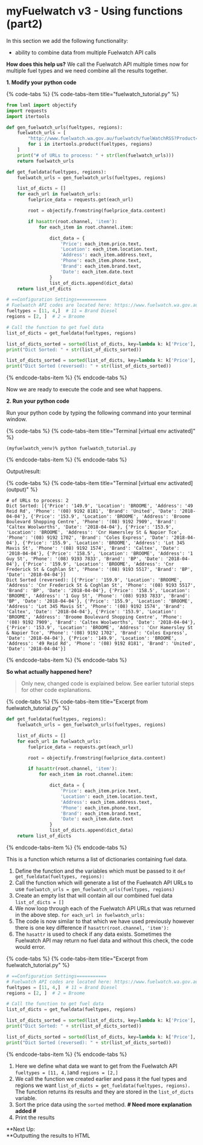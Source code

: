 # myFuelwatch v3 - Using functions \(part2\)

In this section we add the following functionality:

* ability to combine data from multiple Fuelwatch API calls

**How does this help us?** We call the Fuelwatch API multiple times now for multiple fuel types and we need combine all the results together.

**1. Modify your python code**

{% code-tabs %}
{% code-tabs-item title="fuelwatch\_tutorial.py" %}
```python
from lxml import objectify
import requests
import itertools

def gen_fuelwatch_urls(fueltypes, regions):
    fuelwatch_urls = [
        "http://www.fuelwatch.wa.gov.au/fuelwatch/fuelWatchRSS?Product={}&Region={}".format(*i)
        for i in itertools.product(fueltypes, regions)
    ]
    print("# of URLs to process: " + str(len(fuelwatch_urls)))
    return fuelwatch_urls

def get_fueldata(fueltypes, regions):
    fuelwatch_urls = gen_fuelwatch_urls(fueltypes, regions)

    list_of_dicts = []
    for each_url in fuelwatch_urls:
        fuelprice_data = requests.get(each_url)

        root = objectify.fromstring(fuelprice_data.content)

        if hasattr(root.channel, 'item'):
            for each_item in root.channel.item:

                dict_data = {
                    'Price': each_item.price.text,
                    'Location': each_item.location.text,
                    'Address': each_item.address.text,
                    'Phone': each_item.phone.text,
                    'Brand': each_item.brand.text,
                    'Date': each_item.date.text
                }
                list_of_dicts.append(dict_data)
    return list_of_dicts

# ==Configuration Settings===========
# Fuelwatch API codes are located here: https://www.fuelwatch.wa.gov.au/fuelwatch/pages/public/contentholder.jspx?key=fuelwatchRSS.html
fueltypes = [11, 4,]  # 11 = Brand Diesel
regions = [2, ]  # 2 = Broome

# Call the function to get fuel data
list_of_dicts = get_fueldata(fueltypes, regions)

list_of_dicts_sorted = sorted(list_of_dicts, key=lambda k: k['Price'], reverse=False)
print("Dict Sorted: " + str(list_of_dicts_sorted))

list_of_dicts_sorted = sorted(list_of_dicts, key=lambda k: k['Price'], reverse=True)
print("Dict Sorted (reversed): " + str(list_of_dicts_sorted))
```
{% endcode-tabs-item %}
{% endcode-tabs %}

Now we are ready to execute the code and see what happens.

**2. Run your python code**

 Run your python code by typing the following command into your terminal window.

{% code-tabs %}
{% code-tabs-item title="Terminal \[virtual env activated\]" %}
```text
(myfuelwatch_venv)% python fuelwatch_tutorial.py
```
{% endcode-tabs-item %}
{% endcode-tabs %}

Output/result:

{% code-tabs %}
{% code-tabs-item title="Terminal \[virtual env activated\] \(output\)" %}
```text
# of URLs to process: 2
Dict Sorted: [{'Price': '149.9', 'Location': 'BROOME', 'Address': '49 Reid Rd', 'Phone': '(08) 9192 8181', 'Brand': 'United', 'Date': '2018-04-04'}, {'Price': '153.9', 'Location': 'BROOME', 'Address': 'Broome Boulevard Shopping Centre', 'Phone': '(08) 9192 7909', 'Brand': 'Caltex Woolworths', 'Date': '2018-04-04'}, {'Price': '153.9', 'Location': 'BROOME', 'Address': 'Cnr Hamersley St & Napier Tce', 'Phone': '(08) 9192 1702', 'Brand': 'Coles Express', 'Date': '2018-04-04'}, {'Price': '155.9', 'Location': 'BROOME', 'Address': 'Lot 345 Mavis St', 'Phone': '(08) 9192 1574', 'Brand': 'Caltex', 'Date': '2018-04-04'}, {'Price': '158.5', 'Location': 'BROOME', 'Address': '1 Guy St', 'Phone': '(08) 9193 7833', 'Brand': 'BP', 'Date': '2018-04-04'}, {'Price': '159.9', 'Location': 'BROOME', 'Address': 'Cnr Frederick St & Coghlan St', 'Phone': '(08) 9193 5517', 'Brand': 'BP', 'Date': '2018-04-04'}]
Dict Sorted (reversed): [{'Price': '159.9', 'Location': 'BROOME', 'Address': 'Cnr Frederick St & Coghlan St', 'Phone': '(08) 9193 5517', 'Brand': 'BP', 'Date': '2018-04-04'}, {'Price': '158.5', 'Location': 'BROOME', 'Address': '1 Guy St', 'Phone': '(08) 9193 7833', 'Brand': 'BP', 'Date': '2018-04-04'}, {'Price': '155.9', 'Location': 'BROOME', 'Address': 'Lot 345 Mavis St', 'Phone': '(08) 9192 1574', 'Brand': 'Caltex', 'Date': '2018-04-04'}, {'Price': '153.9', 'Location': 'BROOME', 'Address': 'Broome Boulevard Shopping Centre', 'Phone': '(08) 9192 7909', 'Brand': 'Caltex Woolworths', 'Date': '2018-04-04'}, {'Price': '153.9', 'Location': 'BROOME', 'Address': 'Cnr Hamersley St & Napier Tce', 'Phone': '(08) 9192 1702', 'Brand': 'Coles Express', 'Date': '2018-04-04'}, {'Price': '149.9', 'Location': 'BROOME', 'Address': '49 Reid Rd', 'Phone': '(08) 9192 8181', 'Brand': 'United', 'Date': '2018-04-04'}]
```
{% endcode-tabs-item %}
{% endcode-tabs %}

**So what actually happened here?**

> Only new, changed code is explained below. See earlier tutorial steps for other code explanations.

{% code-tabs %}
{% code-tabs-item title="Excerpt from fuelwatch\_tutorial.py" %}
```python
def get_fueldata(fueltypes, regions):
    fuelwatch_urls = gen_fuelwatch_urls(fueltypes, regions)

    list_of_dicts = []
    for each_url in fuelwatch_urls:
        fuelprice_data = requests.get(each_url)

        root = objectify.fromstring(fuelprice_data.content)

        if hasattr(root.channel, 'item'):
            for each_item in root.channel.item:

                dict_data = {
                    'Price': each_item.price.text,
                    'Location': each_item.location.text,
                    'Address': each_item.address.text,
                    'Phone': each_item.phone.text,
                    'Brand': each_item.brand.text,
                    'Date': each_item.date.text
                }
                list_of_dicts.append(dict_data)
    return list_of_dicts
```
{% endcode-tabs-item %}
{% endcode-tabs %}

This is a function which returns a list of dictionaries containing fuel data. 

1. Define the function and the variables which must be passed to it `def get_fueldata(fueltypes, regions):`
2. Call the function which will generate a list of the Fuelwatch API URLs to use `fuelwatch_urls = gen_fuelwatch_urls(fueltypes, regions)`
3. Create an empty list that will contain all our combined fuel data `list_of_dicts = []`
4. We now loop through each of the Fuelwatch API URLs that was returned in the above step. `for each_url in fuelwatch_urls:`
5. The code is now similar to that which we have used previously however there is one key difference if `hasattr(root.channel, 'item'):`
6. The `hasattr` is used to check if any data exists. Sometimes the Fuelwatch API may return no fuel data and without this check, the code would error. 

{% code-tabs %}
{% code-tabs-item title="Excerpt from fuelwatch\_tutorial.py" %}
```python
# ==Configuration Settings===========
# Fuelwatch API codes are located here: https://www.fuelwatch.wa.gov.au/fuelwatch/pages/public/contentholder.jspx?key=fuelwatchRSS.html
fueltypes = [11, 4,]  # 11 = Brand Diesel
regions = [2, ]  # 2 = Broome

# Call the function to get fuel data
list_of_dicts = get_fueldata(fueltypes, regions)

list_of_dicts_sorted = sorted(list_of_dicts, key=lambda k: k['Price'], reverse=False)
print("Dict Sorted: " + str(list_of_dicts_sorted))

list_of_dicts_sorted = sorted(list_of_dicts, key=lambda k: k['Price'], reverse=True)
print("Dict Sorted (reversed): " + str(list_of_dicts_sorted))
```
{% endcode-tabs-item %}
{% endcode-tabs %}

1. Here we define what data we want to get from the Fuelwatch API `fueltypes = [11, 4,]`and `regions = [2,]` 
2. We call the function we created earlier and pass it the fuel types and regions we want `list_of_dicts = get_fueldata(fueltypes, regions).` The function returns its results and they are stored in the `list_of_dicts` variable.
3. Sort the price data using the `sorted` method.  **$\#$ Need more explanation added $\#$**
4. Print the results

**Next Up:   
**Outputting the results to HTML


